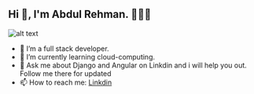 <h2> Hi 👋, I'm Abdul Rehman. 👩🏾‍💻</h2>

![alt text](https://media.geeksforgeeks.org/wp-content/cdn-uploads/20200212230557/How-To-Become-A-Web-Developer-in-2020-A-Complete-Guide.png)


- 🔭 I’m a full stack developer.
- 🌱 I’m currently learning cloud-computing.
- 💬 Ask me about Django and Angular on Linkdin and i will help you out. Follow me there for updated
- 📫 How to reach me: <a href="https://www.linkedin.com/in/abdul-rehman-66017383/">Linkdin</a>
